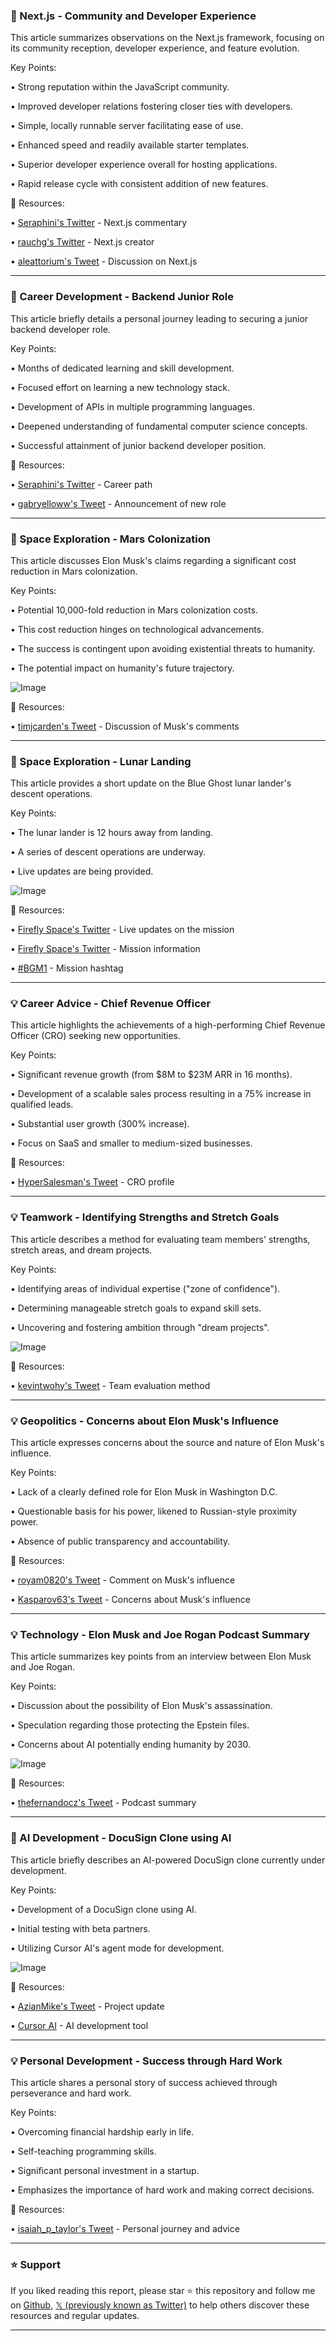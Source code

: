 ### 🤖 Next.js - Community and Developer Experience

This article summarizes observations on the Next.js framework, focusing on its community reception, developer experience, and feature evolution.

Key Points:

• Strong reputation within the JavaScript community.


• Improved developer relations fostering closer ties with developers.


• Simple, locally runnable server facilitating ease of use.


• Enhanced speed and readily available starter templates.


• Superior developer experience overall for hosting applications.


• Rapid release cycle with consistent addition of new features.


🔗 Resources:

• [Seraphini's Twitter](https://x.com/sseraphini) -  Next.js commentary


• [rauchg's Twitter](https://x.com/rauchg) - Next.js creator


• [aleattorium's Tweet](https://x.com/aleattorium/status/1896000473003704596) -  Discussion on Next.js



---

### 🚀 Career Development - Backend Junior Role

This article briefly details a personal journey leading to securing a junior backend developer role.

Key Points:

• Months of dedicated learning and skill development.


• Focused effort on learning a new technology stack.


• Development of APIs in multiple programming languages.


• Deepened understanding of fundamental computer science concepts.


• Successful attainment of junior backend developer position.


🔗 Resources:

• [Seraphini's Twitter](https://x.com/sseraphini) -  Career path


• [gabryelloww's Tweet](https://x.com/gabryelloww/status/1895063204973437073) - Announcement of new role



---

### 🚀 Space Exploration - Mars Colonization

This article discusses Elon Musk's claims regarding a significant cost reduction in Mars colonization.

Key Points:

• Potential 10,000-fold reduction in Mars colonization costs.


• This cost reduction hinges on technological advancements.


• The success is contingent upon avoiding existential threats to humanity.


• The potential impact on humanity's future trajectory.


![Image](https://pbs.twimg.com/media/Gk_7qQXbcAAn-xV?format=jpg&name=small)


🔗 Resources:

• [timjcarden's Tweet](https://x.com/timjcarden/status/1896010676302463500) - Discussion of Musk's comments


---

### 🚀 Space Exploration - Lunar Landing

This article provides a short update on the Blue Ghost lunar lander's descent operations.

Key Points:

• The lunar lander is 12 hours away from landing.


• A series of descent operations are underway.


• Live updates are being provided.


![Image](https://pbs.twimg.com/media/Gk-3ReIWEAEJ-Gm?format=jpg&name=small)


🔗 Resources:

• [Firefly Space's Twitter](https://x.com/Firefly_Space/status/1895935482497765449) -  Live updates on the mission


• [Firefly Space's Twitter](https://x.com/Firefly_Space) - Mission information


• [#BGM1](https://x.com/hashtag/BGM1?src=hashtag_click) - Mission hashtag



---

### 💡 Career Advice - Chief Revenue Officer

This article highlights the achievements of a high-performing Chief Revenue Officer (CRO) seeking new opportunities.

Key Points:

• Significant revenue growth (from $8M to $23M ARR in 16 months).


• Development of a scalable sales process resulting in a 75% increase in qualified leads.


• Substantial user growth (300% increase).


• Focus on SaaS and smaller to medium-sized businesses.


🔗 Resources:

• [HyperSalesman's Tweet](https://x.com/HyperSalesman/status/1895973525548384740) - CRO profile



---

### 💡 Teamwork - Identifying Strengths and Stretch Goals

This article describes a method for evaluating team members' strengths, stretch areas, and dream projects.

Key Points:

• Identifying areas of individual expertise ("zone of confidence").


• Determining manageable stretch goals to expand skill sets.


• Uncovering and fostering ambition through "dream projects".


![Image](https://pbs.twimg.com/tweet_video_thumb/GYWo8FkaQAAFxB9.jpg)


🔗 Resources:

• [kevintwohy's Tweet](https://x.com/kevintwohy/status/1895999726899904623) -  Team evaluation method



---

### 💡 Geopolitics - Concerns about Elon Musk's Influence

This article expresses concerns about the source and nature of Elon Musk's influence.

Key Points:

• Lack of a clearly defined role for Elon Musk in Washington D.C.


• Questionable basis for his power, likened to Russian-style proximity power.


• Absence of public transparency and accountability.


🔗 Resources:

• [royam0820's Tweet](https://x.com/royam0820) - Comment on Musk's influence


• [Kasparov63's Tweet](https://x.com/Kasparov63/status/1895987158164652535) -  Concerns about Musk's influence



---

### 💡 Technology - Elon Musk and Joe Rogan Podcast Summary

This article summarizes key points from an interview between Elon Musk and Joe Rogan.

Key Points:

• Discussion about the possibility of Elon Musk's assassination.


• Speculation regarding those protecting the Epstein files.


• Concerns about AI potentially ending humanity by 2030.


![Image](https://pbs.twimg.com/media/Gk_vYePWMAAQOoz?format=jpg&name=small)


🔗 Resources:

• [thefernandocz's Tweet](https://x.com/thefernandocz/status/1895997179132866942) - Podcast summary



---

### 🤖 AI Development - DocuSign Clone using AI

This article briefly describes an AI-powered DocuSign clone currently under development.

Key Points:

• Development of a DocuSign clone using AI.


• Initial testing with beta partners.


• Utilizing Cursor AI's agent mode for development.



![Image](https://pbs.twimg.com/ext_tw_video_thumb/1893756625825198080/pu/img/RvT89gGYjJi0vWMo.jpg)

🔗 Resources:

• [AzianMike's Tweet](https://x.com/AzianMike/status/1895988220506333379) -  Project update


• [Cursor AI](https://x.com/cursor_ai) - AI development tool



---

### 💡 Personal Development - Success through Hard Work

This article shares a personal story of success achieved through perseverance and hard work.

Key Points:

• Overcoming financial hardship early in life.


• Self-teaching programming skills.


• Significant personal investment in a startup.


• Emphasizes the importance of hard work and making correct decisions.


🔗 Resources:

• [isaiah_p_taylor's Tweet](https://x.com/isaiah_p_taylor/status/1895916988582777207) -  Personal journey and advice


---

### ⭐️ Support

If you liked reading this report, please star ⭐️ this repository and follow me on [Github](https://github.com/Drix10), [𝕏 (previously known as Twitter)](https://x.com/DRIX_10_) to help others discover these resources and regular updates.

---